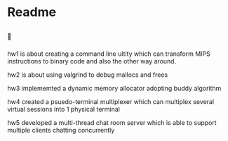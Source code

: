 # Readme
## 
:rofl:
###
hw1 is about creating a command line ultity which can transform MIPS instructions to binary code and also the other way around.

hw2 is about using valgrind to debug mallocs and frees

hw3 implememted a dynamic memory allocator adopting buddy algorithm

hw4 created a psuedo-terminal multiplexer which can multiplex several virtual sessions into 1 physical terminal

hw5 developed a multi-thread chat room server which is able to support multiple clients chatting concurrently
